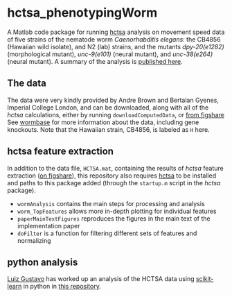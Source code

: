 # hctsa_phenotypingWorm

A Matlab code package for running [hctsa](github.com/benfulcher/hctsa) analysis on movement speed data of five strains of the nematode worm *Caenorhabditis elegans*: the CB4856 (Hawaiian wild isolate), and N2 (lab) strains, and the mutants *dpy-20(e1282)* (morphological mutant), *unc-9(e101)* (neural mutant), and *unc-38(e264)* (neural mutant).
A summary of the analysis is [published here](http://www.cell.com/article/S2405471217304386/fulltext).

## The data
The data were very kindly provided by Andre Brown and Bertalan Gyenes, Imperial College London, and can be downloaded, along with all of the *hctsa* calculations, either by running `downloadComputedData`, or [from figshare](https://dx.doi.org/10.4225/03/580478f951263)
See [wormbase](wormbase.org) for more information about the data, including gene knockouts.
Note that the Hawaiian strain, CB4856, is labeled as `H` here.

## hctsa feature extraction

In addition to the data file, `HCTSA.mat`, containing the results of *hctsa* feature extraction ([on figshare](https://dx.doi.org/10.4225/03/580478f951263)), this repository also requires [hctsa](github.com/benfulcher/hctsa) to be installed and paths to this package added (through the `startup.m` script in the *hctsa* package).

* `wormAnalysis` contains the main steps for processing and analysis
* `worm_TopFeatures` allows more in-depth plotting for individual features
* `paperMainTextFigures` reproduces the figures in the main text of the implementation paper
* `doFilter` is a function for filtering different sets of features and normalizing

## python analysis

[Luiz Gustavo](https://github.com/lgaalves) has worked up an analysis of the HCTSA data using [scikit-learn](https://scikit-learn.org) in python in [this repository](https://github.com/lgaalves/hctsa_phenotypingWorm_python).

